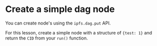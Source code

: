 # Create a simple dag node

You can create node's using the `ipfs.dag.put` API.

For this lesson, create a simple node with a structure of `{test: 1}`
and return the `CID` from your `run()` function.
